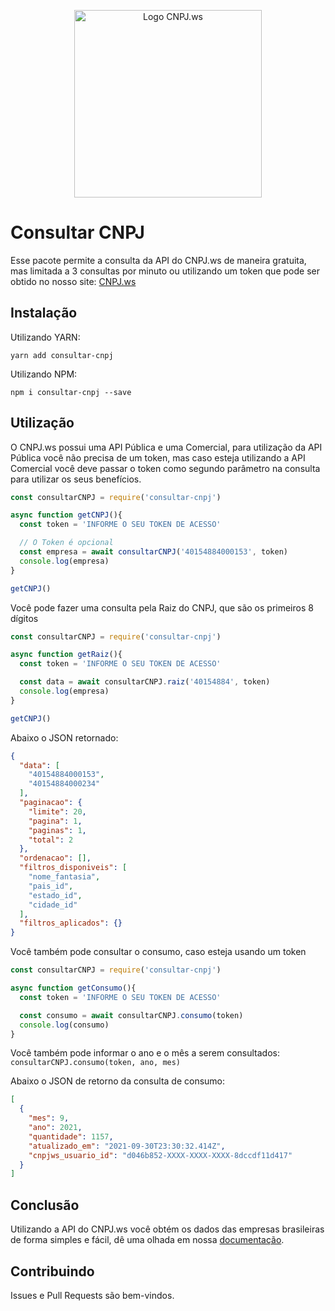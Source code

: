 <p align="center">
  <a href="https://www.cnpj.ws">
    <img src="https://www.cnpj.ws/img/CNPJ-ws-V2.svg" width="300" alt="Logo CNPJ.ws" />
  </a>
</p>

# Consultar CNPJ

Esse pacote permite a consulta da API do CNPJ.ws de maneira gratuita, mas limitada a 3 consultas por minuto 
ou utilizando um token que pode ser obtido no nosso site: [CNPJ.ws](https://www.cnpj.ws)

## Instalação

Utilizando YARN:

```shell
yarn add consultar-cnpj
```

Utilizando NPM:

```shell
npm i consultar-cnpj --save
```

## Utilização

O CNPJ.ws possui uma API Pública e uma Comercial, para utilização da API Pública você não precisa de um token,
 mas caso esteja utilizando a API Comercial você deve passar o token como segundo parâmetro na consulta para 
 utilizar os seus benefícios.

```js
const consultarCNPJ = require('consultar-cnpj')

async function getCNPJ(){
  const token = 'INFORME O SEU TOKEN DE ACESSO'

  // O Token é opcional
  const empresa = await consultarCNPJ('40154884000153', token)
  console.log(empresa)
}

getCNPJ()
```

Você pode fazer uma consulta pela Raiz do CNPJ, que são os primeiros 8 dígitos

```js
const consultarCNPJ = require('consultar-cnpj')

async function getRaiz(){
  const token = 'INFORME O SEU TOKEN DE ACESSO'

  const data = await consultarCNPJ.raiz('40154884', token)
  console.log(empresa)
}

getCNPJ()
```

Abaixo o JSON retornado:

```json
{
  "data": [
    "40154884000153",
    "40154884000234"
  ],
  "paginacao": {
    "limite": 20,
    "pagina": 1,
    "paginas": 1,
    "total": 2
  },
  "ordenacao": [],
  "filtros_disponiveis": [
    "nome_fantasia",
    "pais_id",
    "estado_id",
    "cidade_id"
  ],
  "filtros_aplicados": {}
}
```

Você também pode consultar o consumo, caso esteja usando um token

```js
const consultarCNPJ = require('consultar-cnpj')

async function getConsumo(){
  const token = 'INFORME O SEU TOKEN DE ACESSO'

  const consumo = await consultarCNPJ.consumo(token)
  console.log(consumo)
}
```

Você também pode informar o ano e o mês a serem consultados: `consultarCNPJ.consumo(token, ano, mes)`

Abaixo o JSON de retorno da consulta de consumo:

```json
[
  {
    "mes": 9,
    "ano": 2021,
    "quantidade": 1157,
    "atualizado_em": "2021-09-30T23:30:32.414Z",
    "cnpjws_usuario_id": "d046b852-XXXX-XXXX-XXXX-8dccdf11d417"
  }
]
```

## Conclusão

Utilizando a API do CNPJ.ws você obtém os dados das empresas brasileiras de forma simples e fácil, dê uma 
olhada em nossa [documentação](https://www.cnpj.ws/docs/intro).

## Contribuindo

Issues e Pull Requests são bem-vindos.
